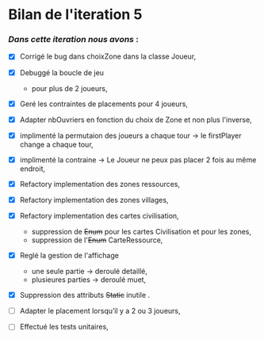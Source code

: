 # Bilan de l'iteration 5

### *Dans cette iteration nous avons* :
* [x] Corrigé le bug dans choixZone dans la classe Joueur,
 
* [x] Debuggé la boucle de jeu
  - pour plus de 2 joueurs,
  
* [x] Geré les contraintes de placements pour 4 joueurs,

* [x] Adapter nbOuvriers en fonction du choix de Zone et non plus l'inverse,

* [x] implimenté la permutaion des joueurs a chaque tour → le firstPlayer change a chaque tour,

* [x] implimenté la contraine → Le Joueur ne peux pas placer 2 fois au même endroit,

* [x] Refactory implementation des zones ressources,
* [x] Refactory implementation des zones villages,
* [x] Refactory implementation des cartes civilisation,
  - suppression de ~~Enum~~ pour les cartes Civilisation et pour les zones,
  - suppression de l'~~Enum~~ CarteRessource,
  
* [x] Reglé la gestion de l'affichage
  - une seule partie  →  deroulé  detaillé,
  - plusieures parties  →  deroulé muet,
  
* [x] Suppression des attributs ~~Static~~ inutile .
 
 
 
 
 
* [ ] Adapter le placement lorsqu’il y a 2 ou 3 joueurs,
* [ ] Effectué les tests unitaires,

